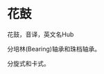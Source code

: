 # 花鼓

<!--
create time: 2015-09-06 23:22:10
Author: amoblin

This file is created by Marboo<http://marboo.io> template file $MARBOO_HOME/.media/starts/default.md
本文件由 Marboo<http://marboo.io> 模板文件 $MARBOO_HOME/.media/starts/default.md 创建
-->

花鼓，音译，英文名Hub

分培林(Bearing)轴承和珠档轴承。

分旋式和卡式。
